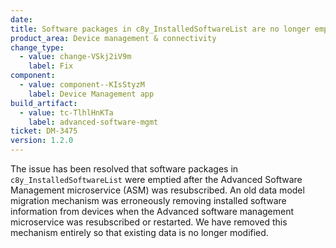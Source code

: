 ```yaml
---
date:
title: Software packages in c8y_InstalledSoftwareList are no longer emptied after resubscription of the ASM microservice  
product_area: Device management & connectivity
change_type:
  - value: change-VSkj2iV9m
    label: Fix
component:
  - value: component--KIsStyzM
    label: Device Management app
build_artifact:
  - value: tc-TlhlHnKTa
    label: advanced-software-mgmt
ticket: DM-3475
version: 1.2.0
---
```

The issue has been resolved that software packages in `c8y_InstalledSoftwareList` were emptied after the Advanced Software Management microservice (ASM) was resubscribed. 
An old data model migration mechanism was erroneously removing installed software information from devices when the Advanced software management microservice was resubscribed or restarted. We have removed this mechanism entirely so that existing data is no longer modified. 
